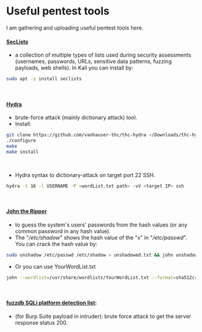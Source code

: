 # Useful pentest tools
I am gathering and uploading useful pentest tools here.

#### [**SecLists**](https://github.com/danielmiessler/SecLists)
- a collection of multiple types of lists used during security assessments (usernames, passwords, URLs, sensitive data patterns, fuzzing payloads, web shells). In Kali you can install by:
```bash
sudo apt -y install seclists
```
<br/>

#### [**Hydra**](https://github.com/vanhauser-thc/thc-hydra)
- brute-force attack (mainly dictionary attack) tool.
- Install:
```bash
git clone https://github.com/vanhauser-thc/thc-hydra ~/Downloads/thc-hydra && cd ~/Downloads/thc-hydra
./configure
make
make install
```
<br/>

- Hydra syntax to dictionary-attack on target port 22 SSH.
```bash
hydra -t 16 -l USERNAME -P <wordList.txt path> -vV <target IP> ssh
```
<br/>

#### [**John the Ripper**](https://github.com/openwall/john)
- to guess the system's users' passwords from the hash values (or any common password in any hash value).
- The "_/etc/shadow_" shows the hash value of the "x" in "_/etc/passwd_". You can crack the hash value by:
```bash
sudo unshadow /etc/passwd /etc/shadow > unshadowed.txt && john unshadowed.txt && john --show unshadowed.txt
```
- Or you can use YourWordList.txt
```bash
john --wordlist=/usr/share/wordlists/YourWordList.txt --format=sha512crypt unshadowed.txt
```
<br/>

#### [fuzzdb SQLi platform detection list](https://github.com/fuzzdb-project/fuzzdb/blob/master/attack/sql-injection/detect/xplatform.txt):
- (for Burp Suite payload in intruder): brute force attack to get the server response status 200.

